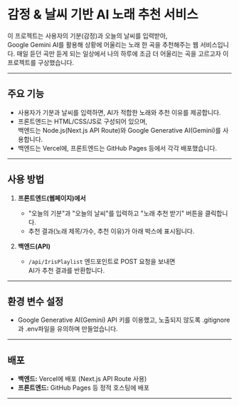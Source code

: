# 감정 & 날씨 기반 AI 노래 추천 서비스

이 프로젝트는 사용자의 기분(감정)과 오늘의 날씨를 입력받아,  
Google Gemini AI를 활용해 상황에 어울리는 노래 한 곡을 추천해주는 웹 서비스입니다.
매일 듣던 곡만 듣게 되는 일상에서 나의 하루에 조금 더 어울리는 곡을 고르고자 이 프로젝트를 구상했습니다.

---

## 주요 기능

- 사용자가 기분과 날씨를 입력하면, AI가 적합한 노래와 추천 이유를 제공합니다.
- 프론트엔드는 HTML/CSS/JS로 구성되어 있으며,  
  백엔드는 Node.js(Next.js API Route)와 Google Generative AI(Gemini)를 사용합니다.
- 백엔드는 Vercel에, 프론트엔드는 GitHub Pages 등에서 각각 배포했습니다.
  
---

## 사용 방법

1. **프론트엔드(웹페이지)에서**
   - "오늘의 기분"과 "오늘의 날씨"를 입력하고 "노래 추천 받기" 버튼을 클릭합니다.
   - 추천 결과(노래 제목/가수, 추천 이유)가 아래 박스에 표시됩니다.

2. **백엔드(API)**
   - `/api/IrisPlaylist` 엔드포인트로 POST 요청을 보내면  
     AI가 추천 결과를 반환합니다.

---

## 환경 변수 설정

- Google Generative AI(Gemini) API 키를 이용했고, 노출되지 않도록 .gitignore과 .env파일을 유의하며 만들었습니다.

---

## 배포

- **백엔드:** Vercel에 배포 (Next.js API Route 사용)
- **프론트엔드:** GitHub Pages 등 정적 호스팅에 배포

---

